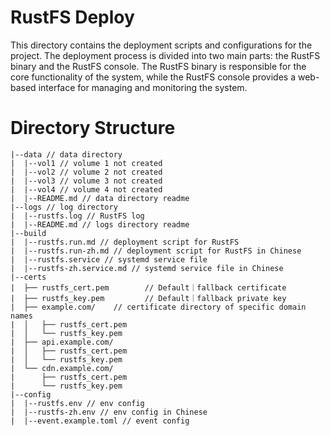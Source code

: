 # RustFS Deploy

This directory contains the deployment scripts and configurations for the project.
The deployment process is divided into two main parts: the RustFS binary and the RustFS console. The RustFS binary is
responsible for the core functionality of the system, while the RustFS console provides a web-based interface for
managing and monitoring the system.

# Directory Structure

```text
|--data // data directory
|  |--vol1 // volume 1 not created 
|  |--vol2 // volume 2 not created
|  |--vol3 // volume 3 not created
|  |--vol4 // volume 4 not created
|  |--README.md // data directory readme
|--logs // log directory
|  |--rustfs.log // RustFS log
|  |--README.md // logs directory readme
|--build
|  |--rustfs.run.md // deployment script for RustFS
|  |--rustfs.run-zh.md // deployment script for RustFS in Chinese
|  |--rustfs.service // systemd service file
|  |--rustfs-zh.service.md // systemd service file in Chinese
|--certs
|  ├── rustfs_cert.pem        // Default｜fallback certificate
|  ├── rustfs_key.pem         // Default｜fallback private key
|  ├── example.com/    // certificate directory of specific domain names
|  │   ├── rustfs_cert.pem
|  │   └── rustfs_key.pem
|  ├── api.example.com/
|  │   ├── rustfs_cert.pem
|  │   └── rustfs_key.pem
|  └── cdn.example.com/
|      ├── rustfs_cert.pem
|      └── rustfs_key.pem
|--config
|  |--rustfs.env // env config
|  |--rustfs-zh.env // env config in Chinese
|  |--event.example.toml // event config
```